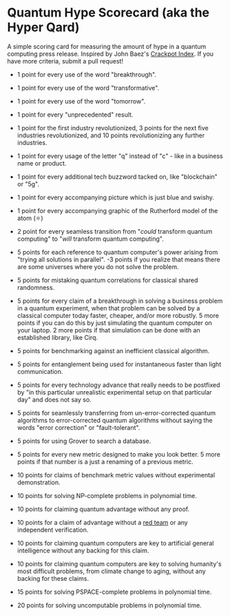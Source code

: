 # Quantum Hype Scorecard (aka the Hyper Qard)

A simple scoring card for measuring the amount of hype in a quantum computing press release. Inspired by John Baez's [Crackpot Index](https://math.ucr.edu/home/baez/crackpot.html). If you have more criteria, submit a pull request!

* 1 point for every use of the word "breakthrough".

* 1 point for every use of the word "transformative".

* 1 point for every use of the word "tomorrow".

* 1 point for every "unprecedented" result.

* 1 point for the first industry revolutionized, 3 points for the next five industries revolutionized, and 10 points revolutionizing any further industries. 

* 1 point for every usage of the letter "q" instead of "c" - like in a business name or product.

* 1 point for every additional tech buzzword tacked on, like "blockchain" or "5g".

* 1 point for every accompanying picture which is just blue and swishy.

* 1 point for every accompanying graphic of the Rutherford model of the atom (⚛)

* 2 point for every seamless transition from "*could* transform quantum computing" to
"*will* transform quantum computing".

* 5 points for each reference to quantum computer's power arising from  "trying all solutions in parallel". -3 points if you realize that means there are some universes where you do not solve the problem.

* 5 points for mistaking quantum correlations for classical shared randomness.

* 5 points for every claim of a breakthrough in solving a business problem in a quantum experiment, when that problem can be solved by a classical computer today faster, cheaper, and/or more robustly. 5 more points if you can do this by just simulating the quantum computer on your laptop. 2 more points if that simulation can be done with an established library, like Cirq.

* 5 points for benchmarking against an inefficient classical algorithm.

* 5 points for entanglement being used for instantaneous faster than light communication.

* 5 points for every technology advance that really needs to be postfixed by "in this particular unrealistic experimental setup on that particular day" and does not say so.

* 5 points for seamlessly transferring from un-error-corrected quantum algorithms to error-corrected quantum algorithms without saying the words "error correction" or "fault-tolerant".

* 5 points for using Grover to search a database.

* 5 points for every new metric designed to make you look better. 5 more points if that number is a just a renaming of a previous metric.  

* 10 points for claims of benchmark metric values without experimental demonstration.

* 10 points for solving NP-complete problems in polynomial time.

* 10 points for claiming quantum advantage without any proof.

* 10 points for a claim of advantage without a [red team](https://en.wikipedia.org/wiki/Red_team) or any independent verification.

* 10 points for claiming quantum computers are key to artificial general intelligence without any backing for this claim.

* 10 points for claiming quantum computers are key to solving humanity's most difficult problems, from climate change to aging, without any backing for these claims.

* 15 points for solving PSPACE-complete problems in polynomial time.

* 20 points for solving uncomputable problems in polynomial time.
